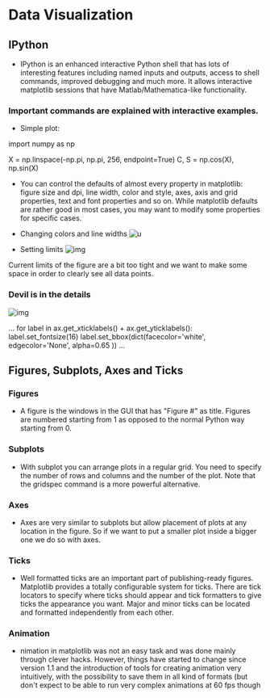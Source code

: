 # Data Visualization

## IPython

* IPython is an enhanced interactive Python shell that has lots of interesting features including named inputs and outputs, access to shell commands, improved debugging and much more. It allows interactive matplotlib sessions that have Matlab/Mathematica-like functionality.

### Important commands are explained with interactive examples.

* Simple plot:

import numpy as np

X = np.linspace(-np.pi, np.pi, 256, endpoint=True)
C, S = np.cos(X), np.sin(X)

*  You can control the defaults of almost every property in matplotlib: figure size and dpi, line width, color and style, axes, axis and grid properties, text and font properties and so on. While matplotlib defaults are rather good in most cases, you may want to modify some properties for specific cases.

* Changing colors and line widths
![u](https://github.com/rougier/matplotlib-tutorial/raw/master/figures/exercice_3.png)

* Setting limits
![img](https://github.com/rougier/matplotlib-tutorial/raw/master/figures/exercice_4.png)

Current limits of the figure are a bit too tight and we want to make some space in order to clearly see all data points.

### Devil is in the details
![img](https://github.com/rougier/matplotlib-tutorial/raw/master/figures/exercice_10.png)

...
for label in ax.get_xticklabels() + ax.get_yticklabels():
    label.set_fontsize(16)
    label.set_bbox(dict(facecolor='white', edgecolor='None', alpha=0.65 ))
...

## Figures, Subplots, Axes and Ticks

### Figures

* A figure is the windows in the GUI that has "Figure #" as title. Figures are numbered starting from 1 as opposed to the normal Python way starting from 0.

### Subplots

* With subplot you can arrange plots in a regular grid. You need to specify the number of rows and columns and the number of the plot. Note that the gridspec command is a more powerful alternative.

### Axes

* Axes are very similar to subplots but allow placement of plots at any location in the figure. So if we want to put a smaller plot inside a bigger one we do so with axes.

### Ticks

* Well formatted ticks are an important part of publishing-ready figures. Matplotlib provides a totally configurable system for ticks. There are tick locators to specify where ticks should appear and tick formatters to give ticks the appearance you want. Major and minor ticks can be located and formatted independently from each other.

### Animation

* nimation in matplotlib was not an easy task and was done mainly through clever hacks. However, things have started to change since version 1.1 and the introduction of tools for creating animation very intuitively, with the possibility to save them in all kind of formats (but don't expect to be able to run very complex animations at 60 fps though



